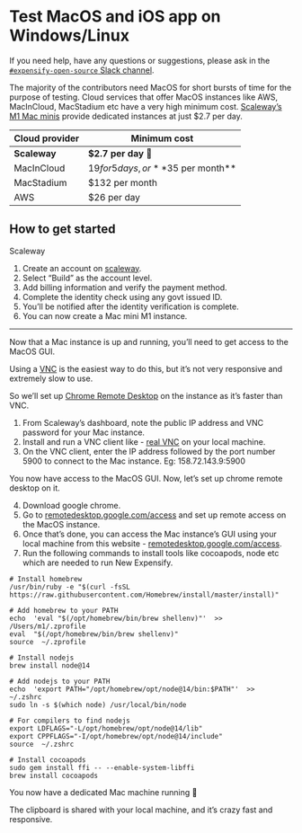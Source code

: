 # Test MacOS and iOS app on Windows/Linux

If you need help, have any questions or suggestions, please ask in the [`#expensify-open-source` Slack channel](https://github.com/Expensify/App/blob/main/contributingGuides/CONTRIBUTING.md#asking-questions).

The majority of the contributors need MacOS for short bursts of time for the purpose of testing. Cloud services that offer MacOS instances like AWS, MacInCloud, MacStadium etc have a very high minimum cost. [Scaleway’s M1 Mac minis](https://www.scaleway.com/en/hello-m1/) provide dedicated instances at just $2.7 per day.

| **Cloud provider**|**Minimum cost** |
| ----------- | ----------- |
| **Scaleway** | **$2.7 per day 🥇** |
| MacInCloud |$19 for 5 days, or **$35 per month** |
| MacStadium | $132 per month |
| AWS | $26 per day |

## How to get started
Scaleway
1.  Create an account on [scaleway](https://www.scaleway.com/en/hello-m1/).
2.  Select “Build” as the account level.
3.  Add billing information and verify the payment method.
4.  Complete the identity check using any govt issued ID.
5.  You’ll be notified after the identity verification is complete.
6.  You can now create a Mac mini M1 instance.
<hr>
Now that a Mac instance is up and running, you’ll need to get access to the MacOS GUI. 

Using a [VNC](https://www.realvnc.com/en/connect/download/vnc/) is the easiest way to do this, but it’s not very responsive and extremely slow to use.

So we’ll set up [Chrome Remote Desktop](https://remotedesktop.google.com/) on the instance as it’s faster than VNC.

1.  From Scaleway’s dashboard, note the public IP address and VNC password for your Mac instance.
2.  Install and run a VNC client like - [real VNC](https://www.realvnc.com/en/connect/download/vnc/) on your local machine.  
3.  On the VNC client, enter the IP address followed by the port number 5900 to connect to the Mac instance. Eg: 158.72.143.9:5900

You now have access to the MacOS GUI. Now, let’s set up chrome remote desktop on it.

4.  Download google chrome.
5.  Go to [remotedesktop.google.com/access](https://remotedesktop.google.com/access) and set up remote access on the MacOS instance. 
6.  Once that’s done, you can access the Mac instance’s GUI using your local machine from this website - [remotedesktop.google.com/access](https://remotedesktop.google.com/access).
7.  Run the following commands to install tools like cocoapods, node etc which are needed to run New Expensify.

```shell
# Install homebrew
/usr/bin/ruby -e "$(curl -fsSL https://raw.githubusercontent.com/Homebrew/install/master/install)"

# Add homebrew to your PATH
echo  'eval "$(/opt/homebrew/bin/brew shellenv)"'  >> /Users/m1/.zprofile
eval  "$(/opt/homebrew/bin/brew shellenv)"
source  ~/.zprofile

# Install nodejs
brew install node@14

# Add nodejs to your PATH
echo  'export PATH="/opt/homebrew/opt/node@14/bin:$PATH"'  >>  ~/.zshrc
sudo ln -s $(which node) /usr/local/bin/node

# For compilers to find nodejs
export LDFLAGS="-L/opt/homebrew/opt/node@14/lib"
export CPPFLAGS="-I/opt/homebrew/opt/node@14/include"
source  ~/.zshrc

# Install cocoapods
sudo gem install ffi -- --enable-system-libffi
brew install cocoapods
```

You now have a dedicated Mac machine running 🎉

The clipboard is shared with your local machine, and it’s crazy fast and responsive.
